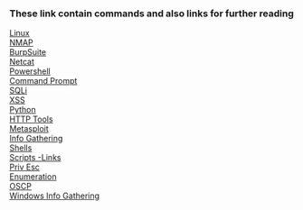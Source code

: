 ### These link contain commands and also links for further reading       

[Linux](linux.md)  
[NMAP](nmap.md)  
[BurpSuite]()  
[Netcat]()  
[Powershell]()  
[Command Prompt](cmd.md)  
[SQLi]()  
[XSS]()  
[Python](python.md)  
[HTTP Tools]()  
[Metasploit]()  
[Info Gathering]()  
[Shells]()  
[Scripts -Links]()  
[Priv Esc]()  
[Enumeration]()  
[OSCP]()  
[Windows Info Gathering]()  




